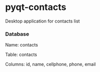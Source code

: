 # pyqt-contacts
Desktop application for contacts list


### Database

Name: contacts

Table: contacts

Columns: id, name, cellphone, phone, email

